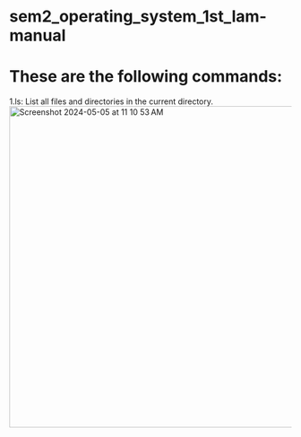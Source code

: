 # sem2_operating_system_1st_lam-manual

# These are the following commands:

1.ls: List all files and directories in the current directory.
<img width="573" alt="Screenshot 2024-05-05 at 11 10 53 AM" src="https://github.com/prabodh2/operating_system_1st_lam-manual/assets/142776442/c3b519cf-c4f9-4207-b5af-539abbe663b1">


